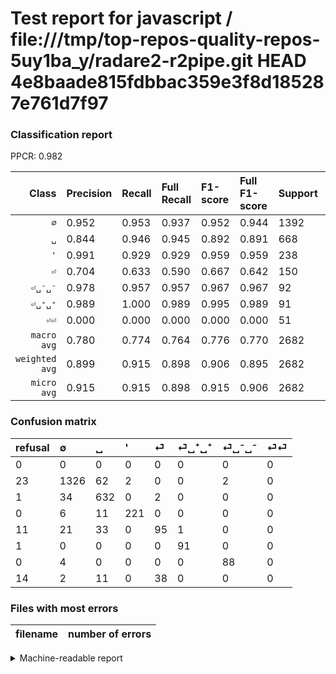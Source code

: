 # Test report for javascript / file:///tmp/top-repos-quality-repos-5uy1ba_y/radare2-r2pipe.git HEAD 4e8baade815fdbbac359e3f8d185287e761d7f97

### Classification report

PPCR: 0.982

| Class | Precision | Recall | Full Recall | F1-score | Full F1-score | Support | Full Support | PPCR |
|------:|:----------|:-------|:------------|:---------|:---------|:--------|:-------------|:-----|
| `∅` | 0.952| 0.953| 0.937| 0.952| 0.944| 1392| 1415| 0.984 |
| `␣` | 0.844| 0.946| 0.945| 0.892| 0.891| 668| 669| 0.999 |
| `'` | 0.991| 0.929| 0.929| 0.959| 0.959| 238| 238| 1.000 |
| `⏎` | 0.704| 0.633| 0.590| 0.667| 0.642| 150| 161| 0.932 |
| `⏎␣⁻␣⁻` | 0.978| 0.957| 0.957| 0.967| 0.967| 92| 92| 1.000 |
| `⏎␣⁺␣⁺` | 0.989| 1.000| 0.989| 0.995| 0.989| 91| 92| 0.989 |
| `⏎⏎` | 0.000| 0.000| 0.000| 0.000| 0.000| 51| 65| 0.785 |
| `macro avg` | 0.780| 0.774| 0.764| 0.776| 0.770| 2682| 2732| 0.982 |
| `weighted avg` | 0.899| 0.915| 0.898| 0.906| 0.895| 2682| 2732| 0.982 |
| `micro avg` | 0.915| 0.915| 0.898| 0.915| 0.906| 2682| 2732| 0.982 |

### Confusion matrix

|refusal|  ∅| ␣| '| ⏎| ⏎␣⁺␣⁺| ⏎␣⁻␣⁻| ⏎⏎| 
|:---|:---|:---|:---|:---|:---|:---|:---|
|0 |0 |0 |0 |0 |0 |0 |0 |
|23 |1326 |62 |2 |0 |0 |2 |0 |
|1 |34 |632 |0 |2 |0 |0 |0 |
|0 |6 |11 |221 |0 |0 |0 |0 |
|11 |21 |33 |0 |95 |1 |0 |0 |
|1 |0 |0 |0 |0 |91 |0 |0 |
|0 |4 |0 |0 |0 |0 |88 |0 |
|14 |2 |11 |0 |38 |0 |0 |0 |

### Files with most errors

| filename | number of errors|
|:----:|:-----|

<details>
    <summary>Machine-readable report</summary>
```json
{
  "cl_report": {"\u0027": {"f1-score": 0.9587852494577007, "precision": 0.9910313901345291, "recall": 0.9285714285714286, "support": 238}, "macro avg": {"f1-score": 0.7758985676057782, "precision": 0.7796196282404015, "recall": 0.7738743560518409, "support": 2682}, "micro avg": {"f1-score": 0.9146159582401193, "precision": 0.9146159582401193, "recall": 0.9146159582401193, "support": 2682}, "weighted avg": {"f1-score": 0.9056888529311892, "precision": 0.8986161147104218, "recall": 0.9146159582401193, "support": 2682}, "\u2205": {"f1-score": 0.9522441651705564, "precision": 0.9519023689877961, "recall": 0.9525862068965517, "support": 1392}, "\u23ce": {"f1-score": 0.6666666666666667, "precision": 0.7037037037037037, "recall": 0.6333333333333333, "support": 150}, "\u23ce\u23ce": {"f1-score": 0.0, "precision": 0.0, "recall": 0.0, "support": 51}, "\u23ce\u2423\u207a\u2423\u207a": {"f1-score": 0.994535519125683, "precision": 0.9891304347826086, "recall": 1.0, "support": 91}, "\u23ce\u2423\u207b\u2423\u207b": {"f1-score": 0.967032967032967, "precision": 0.9777777777777777, "recall": 0.9565217391304348, "support": 92}, "\u2423": {"f1-score": 0.8920254057868737, "precision": 0.8437917222963952, "recall": 0.9461077844311377, "support": 668}},
  "cl_report_full": {"\u0027": {"f1-score": 0.9587852494577007, "precision": 0.9910313901345291, "recall": 0.9285714285714286, "support": 238}, "macro avg": {"f1-score": 0.7703830457818286, "precision": 0.7796196282404015, "recall": 0.7637259657543157, "support": 2732}, "micro avg": {"f1-score": 0.9061691909863318, "precision": 0.9146159582401193, "recall": 0.8978770131771596, "support": 2732}, "weighted avg": {"f1-score": 0.8946689430845247, "precision": 0.8936880809069875, "recall": 0.8978770131771596, "support": 2732}, "\u2205": {"f1-score": 0.9444444444444444, "precision": 0.9519023689877961, "recall": 0.9371024734982332, "support": 1415}, "\u23ce": {"f1-score": 0.6418918918918919, "precision": 0.7037037037037037, "recall": 0.5900621118012422, "support": 161}, "\u23ce\u23ce": {"f1-score": 0.0, "precision": 0.0, "recall": 0.0, "support": 65}, "\u23ce\u2423\u207a\u2423\u207a": {"f1-score": 0.9891304347826086, "precision": 0.9891304347826086, "recall": 0.9891304347826086, "support": 92}, "\u23ce\u2423\u207b\u2423\u207b": {"f1-score": 0.967032967032967, "precision": 0.9777777777777777, "recall": 0.9565217391304348, "support": 92}, "\u2423": {"f1-score": 0.8913963328631875, "precision": 0.8437917222963952, "recall": 0.9446935724962631, "support": 669}},
  "ppcr": 0.9816983894582724
}
```
</details>
